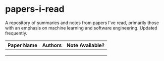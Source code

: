 # papers-i-read
A repository of summaries and notes from papers I've read, primarily those with an emphasis on machine learning and software engineering. Updated frequently.

| **Paper Name** | **Authors** | **Note Available?** |
|:--------------:|:-----------:|:-------------------:|
|                |             |                     |
|                |             |                     |
|                |             |                     |



